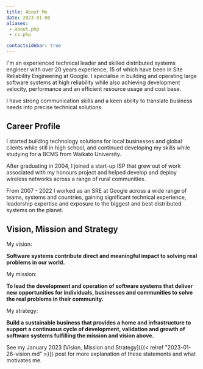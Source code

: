 ```yaml
---
title: About Me
date: 2023-01-08
aliases:
 - about.php
 - cv.php

contactsidebar: true
---
```


I'm an experienced technical leader and skilled distributed systems engineer with over 20 years experience, 15 of which have been in Site Reliability Engineering at Google. I specialise in building and operating large software systems at high reliability while also achieving development velocity, performance and an efficient resource usage and cost base.

I have strong communication skills and a keen ability to translate business needs into precise technical solutions.

## Career Profile

I started building technology solutions for local businesses and global clients while still in high school, and continued developing my skills while studying for a BCMS from Waikato University.

After graduating in 2004, I joined a start-up ISP that grew out of work associated with my honours project and helped develop and deploy wireless networks across a range of rural communities.

From 2007 - 2022 I worked as an SRE at Google across a wide range of teams, systems and countries, gaining significant technical experience, leadership expertise and exposure to the biggest and best distributed systems on the planet.

## Vision, Mission and Strategy

My vision:

**Software systems contribute direct and meaningful impact to solving real problems in our world.**

My mission:

**To lead the development and operation of software systems that deliver new opportunities for individuals, businesses and communities to solve the real problems in their community.**

My strategy:

**Build a sustainable business that provides a home and infrastructure to support a continuous cycle of development, validation and growth of software systems fulfilling the mission and vision above.**

See my January 2023 [Vision, Mission and Strategy]({{< relref "2023-01-26-vision.md" >}}) post for more explanation of these statements and what motivates me.
